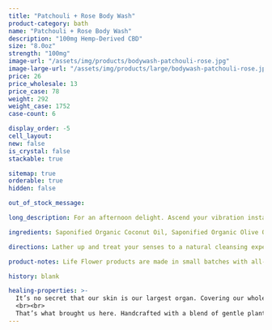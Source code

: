 ```yaml
---
title: "Patchouli + Rose Body Wash"
product-category: bath
name: "Patchouli + Rose Body Wash"
description: "100mg Hemp-Derived CBD"
size: "8.0oz"
strength: "100mg"
image-url: "/assets/img/products/bodywash-patchouli-rose.jpg"
image-large-url: "/assets/img/products/large/bodywash-patchouli-rose.jpg"
price: 26
price_wholesale: 13
price_case: 78
weight: 292
weight_case: 1752
case-count: 6

display_order: -5
cell_layout:
new: false
is_crystal: false
stackable: true

sitemap: true
orderable: true
hidden: false

out_of_stock_message:

long_description: For an afternoon delight. Ascend your vibration instantly with a Patchouli x Rose essential oil infused conscious wash. These powerful essential oils have strong anti- depressive properties, synergistically they encourage the release of serotonin and dopamine - the natural happiness chemical in our brains, easing feelings of anger, depression and anxiety. Essential in treating irritated skin conditions like acne, eczema or dry, cracked skin.  This blend is effective for those looking to uplift the vibration, balance hormones and naturally improve the libido. Infused with a cleansed, tumbled Rose Quartz - the stone of unconditional love. 

ingredients: Saponified Organic Coconut Oil, Saponified Organic Olive Oil, Saponified Organic Jojoba Oil, Organic Hemp-Derived Cannabidiol, Lemongrass Essential Oil Blend, Natural Rosemary Extract, Organic Aloe Vera, Cleansed & Charged Rose Quartz

directions: Lather up and treat your senses to a natural cleansing experience. Massage the plant oils deep into your skin and inhale, hold for 5 seconds. Exhale, hold for 5 seconds and repeat 5 times for a soothing, aromatic treat.

product-notes: Life Flower products are made in small batches with all-natural and boutique ingredients. Orders are processed and ship within 14 business days. Please allow additional time for&nbsp;delivery.

history: blank

healing-properties: >-
  It’s no secret that our skin is our largest organ. Covering our whole body, it is our primary line of defense against illness and dis-ease which can be a big job in today’s society. The vast majority of soap on store shelves is full of synthetics - chemical colors, fragrances/perfumes, foaming boasters, detergents and metals which can all be extremely damaging once rubbed into our most fragile and absorbent organ. Chronic use of these chemical soaps can cause our skin to store them in fat and even in the brain - leading to buildup of cancers and other illnesses. Not only are these chemicals horrible for us, every time we use them they are washed down our drains and introduced into our environment.
  <br><br>
  That’s what brought us here. Handcrafted with a blend of gentle plant oils that are divinely designed by Mother Nature to work with our fragile skin and eco-system, our conscious wash gives you clean without chemical. Thickened with pure organic Aloe and scented with 3 different anti-viral, locally sourced essential oils.
---
```

